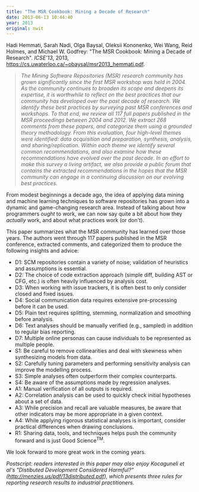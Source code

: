 ```yaml
---
title: "The MSR Cookbook: Mining a Decade of Research"
date: 2013-06-13 10:44:40
year: 2013
original: nwit
---
```

<p>Hadi Hemmati, Sarah Nadi, Olga Baysal, Oleksii Kononenko, Wei Wang, Reid Holmes, and Michael W. Godfrey: "The MSR Cookbook: Mining a Decade of Research". <cite>ICSE'13</cite>, 2013, <a href="https://cs.uwaterloo.ca/~obaysal/msr2013_hemmati.pdf">https://cs.uwaterloo.ca/~obaysal/msr2013_hemmati.pdf</a>.</p>
<blockquote><em>The Mining Software Repositories (MSR) research community has grown significantly since the first MSR workshop was held in 2004. As the community continues to broaden its scope and deepens its expertise, it is worthwhile to reflect on the best practices that our community has developed over the past decade of research. We identify these best practices by surveying past MSR conferences and workshops. To that end, we review all 117 full papers published in the MSR proceedings between 2004 and 2012. We extract 268 comments from these papers, and categorize them using a grounded theory methodology. From this evaluation, four high-level themes were identified: data acquisition and preparation, synthesis, analysis, and sharing/replication. Within each theme we identify several common recommendations, and also examine how these recommendations have evolved over the past decade. In an effort to make this survey a living artifact, we also provide a public forum that contains the extracted recommendations in the hopes that the MSR community can engage in a continuing discussion on our evolving best practices.</em></blockquote>
<p>From modest beginnings a decade ago, the idea of applying data mining and machine learning techniques to software repositories has grown into a dynamic and game-changing research area. Instead of talking about how programmers <em>ought</em> to work, we can now say quite a bit about how they <em>actually</em> work, and about what practices work (or don't).</p>
<p>This paper summarizes what the MSR community has learned over those years. The authors went through 117 papers published in the MSR conference, extracted comments, and categorized them to produce the following insights and advice:</p>
<ul>
	<li>D1: SCM repositories contain a variety of noise; validation of heuristics and assumptions is essential.</li>
	<li>D2: The choice of code extraction approach (simple diff, building AST or CFG, etc.) is often heavily influenced by analysis cost.</li>
	<li>D3: When working with issue trackers, it is often best to only consider closed and fixed issues.</li>
	<li>D4: Social communication data requires extensive pre-processing before it can be used.</li>
	<li>D5: Plain text requires splitting, stemming, normalization and smoothing before analysis.</li>
	<li>D6: Text analyses should be manually verified (e.g., sampled) in addition to regular bias reporting.</li>
	<li>D7: Multiple online personas can cause individuals to be represented as multiple people.</li>
	<li>S1: Be careful to remove collinearities and deal with skewness when synthesizing models from data.</li>
	<li>S2: Carefully tuning parameters and performing sensitivity analysis can improve the modelling process.</li>
	<li>S3: Simple analyses often outperform their complex counterparts.</li>
	<li>S4: Be aware of the assumptions made by regression analyses.</li>
	<li>A1: Manual verification of all outputs is required.</li>
	<li>A2: Correlation analysis can be used to quickly check initial hypotheses about a set of data.</li>
	<li>A3: While precision and recall are valuable measures, be aware that other indicators may be more appropriate in a given context.</li>
	<li>A4: While applying rigorous statistical analyses is important, consider practical differences when drawing conclusions.</li>
	<li>R1: Sharing data, tools, and techniques helps push the community forward and is just Good Science<sup>TM</sup>.</li>
</ul>
<p>We look forward to more great work in the coming years.</p>
<p><em>Postscript: readers interested in this paper may also enjoy Kocaguneli et al's "Distibuted Development Considered Harmful?" (<a href="http://menzies.us/pdf/13distributed.pdf">http://menzies.us/pdf/13distributed.pdf</a>), which presents three rules for reporting research results to industrial practitioners.</em></p>
